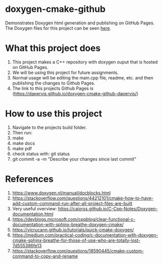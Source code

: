 # doxygen-cmake-github
Demonstrates Doxygen html generation and publishing on GitHub Pages. The Doxygen files for this project can be seen [here](https://github.com/dapervis/doxygen-cmake-github-dapervis).

# What this project does
1. This project makes a C++ repository with doxygen ouput that is hosted on GitHub Pages.
2. We will be using this project for future assignments.
3. Normal usage will be editing the main.cpp file, readme, etc. and then publishing the changes to Github Pages.
4. The link to this projects Github Pages is (https://dapervis.github.io/doxygen-cmake-github-dapervis/)

# How to use this project
1. Navigate to the projects build folder.
2. Then run:
3. make
4. make docs
5. make pdf
6. check status with: git status
7. git commit -a -m "Describe your changes since last commit"


# References
1. https://www.doxygen.nl/manual/docblocks.html
1. https://stackoverflow.com/questions/44212101/cmake-how-to-have-add-custom-command-run-after-all-project-files-are-built
1. Very useful overview: https://caiorss.github.io/C-Cpp-Notes/Doxygen-documentation.html
1. https://devblogs.microsoft.com/cppblog/clear-functional-c-documentation-with-sphinx-breathe-doxygen-cmake/
1. https://vicrucann.github.io/tutorials/quick-cmake-doxygen/
1. https://medium.com/practical-coding/c-documentation-with-doxygen-cmake-sphinx-breathe-for-those-of-use-who-are-totally-lost-7d555386fe13
1. https://stackoverflow.com/questions/18590445/cmake-custom-command-to-copy-and-rename
